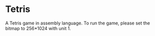 # Tetris
A Tetris game in assembly language.
To run the game, please set the bitmap to 256*1024 with unit 1.
